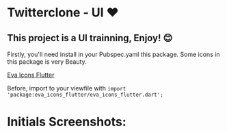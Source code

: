 # <b>Twitterclone - UI</b> ❤️

## This project is a UI trainning, Enjoy! 😊

<p>Firstly, you'll need install in your Pubspec.yaml this package. Some icons in this package is very Beauty.</p>

<a href="https://pub.dev/packages/eva_icons_flutter">Eva Icons Flutter</a>


Before, import to your viewfile with ```import 'package:eva_icons_flutter/eva_icons_flutter.dart';```

# Initials Screenshots:


